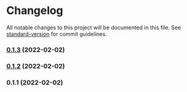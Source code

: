 # Changelog

All notable changes to this project will be documented in this file. See [standard-version](https://github.com/conventional-changelog/standard-version) for commit guidelines.

### [0.1.3](https://github.com/rishi-garg-habilelabs/cogent-internal/compare/v0.1.2...v0.1.3) (2022-02-02)

### [0.1.2](https://github.com/rishi-garg-habilelabs/cogent-internal/compare/v0.1.1...v0.1.2) (2022-02-02)

### 0.1.1 (2022-02-02)
